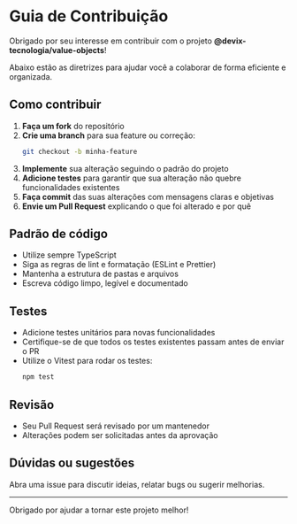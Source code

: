 # Guia de Contribuição

Obrigado por seu interesse em contribuir com o projeto **@devix-tecnologia/value-objects**!

Abaixo estão as diretrizes para ajudar você a colaborar de forma eficiente e organizada.

## Como contribuir

1. **Faça um fork** do repositório
2. **Crie uma branch** para sua feature ou correção:
   ```bash
   git checkout -b minha-feature
   ```
3. **Implemente** sua alteração seguindo o padrão do projeto
4. **Adicione testes** para garantir que sua alteração não quebre funcionalidades existentes
5. **Faça commit** das suas alterações com mensagens claras e objetivas
6. **Envie um Pull Request** explicando o que foi alterado e por quê

## Padrão de código
- Utilize sempre TypeScript
- Siga as regras de lint e formatação (ESLint e Prettier)
- Mantenha a estrutura de pastas e arquivos
- Escreva código limpo, legível e documentado

## Testes
- Adicione testes unitários para novas funcionalidades
- Certifique-se de que todos os testes existentes passam antes de enviar o PR
- Utilize o Vitest para rodar os testes:
  ```bash
  npm test
  ```

## Revisão
- Seu Pull Request será revisado por um mantenedor
- Alterações podem ser solicitadas antes da aprovação

## Dúvidas ou sugestões
Abra uma issue para discutir ideias, relatar bugs ou sugerir melhorias.

---

Obrigado por ajudar a tornar este projeto melhor!
